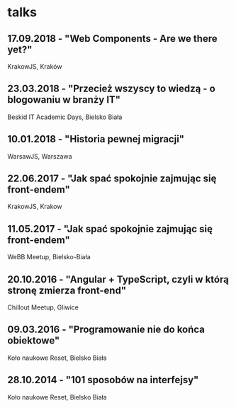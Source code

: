 # talks

## 17.09.2018 - "Web Components - Are we there yet?"
KrakowJS, Kraków

## 23.03.2018 - "Przecież wszyscy to wiedzą - o blogowaniu w branży IT"
Beskid IT Academic Days, Bielsko Biała

## 10.01.2018 - "Historia pewnej migracji"
WarsawJS, Warszawa

## 22.06.2017 - "Jak spać spokojnie zajmując się front-endem"
KrakowJS, Krakow

## 11.05.2017 - "Jak spać spokojnie zajmując się front-endem"
WeBB Meetup, Bielsko-Biała

## 20.10.2016 - "Angular + TypeScript, czyli w którą stronę zmierza front-end"
Chillout Meetup, Gliwice

## 09.03.2016 - "Programowanie nie do końca obiektowe"
Koło naukowe Reset, Bielsko Biała

## 28.10.2014 - "101 sposobów na interfejsy"
Koło naukowe Reset, Bielsko Biała
